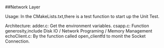 ##Network Layer

Usage:
    In the CMakeLists.txt,there is a test function to start up 
the Unit Test.

Architecture:
    adder.c: Get the environment variables.
    csapp.c: Function generosity,include Disk IO / Network Programing / Memory Management 
    echoClient.c: By the function called open_clientfd to monit the Socket Connection.


